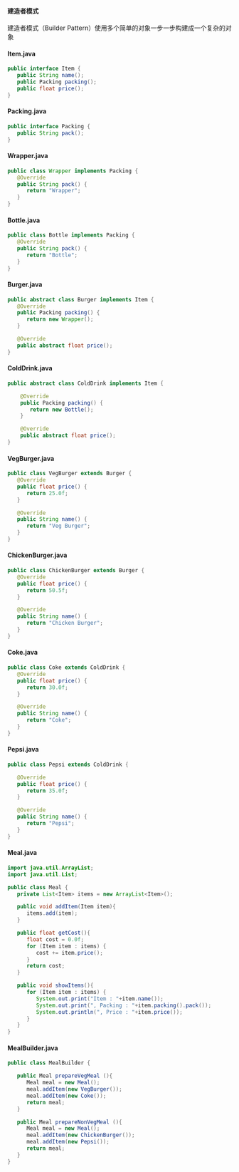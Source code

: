 #### 建造者模式
建造者模式（Builder Pattern）使用多个简单的对象一步一步构建成一个复杂的对象

#### Item.java
```java
public interface Item {
   public String name();
   public Packing packing();
   public float price();    
}
```

#### Packing.java
```java
public interface Packing {
   public String pack();
}
```

#### Wrapper.java
```java
public class Wrapper implements Packing {
   @Override
   public String pack() {
      return "Wrapper";
   }
}
```

#### Bottle.java
```java
public class Bottle implements Packing {
   @Override
   public String pack() {
      return "Bottle";
   }
}
```

#### Burger.java
```java
public abstract class Burger implements Item {
   @Override
   public Packing packing() {
      return new Wrapper();
   }

   @Override
   public abstract float price();
}
```

#### ColdDrink.java
```java
public abstract class ColdDrink implements Item {

    @Override
    public Packing packing() {
       return new Bottle();
    }

    @Override
    public abstract float price();
}
```

#### VegBurger.java
```java
public class VegBurger extends Burger {
   @Override
   public float price() {
      return 25.0f;
   }

   @Override
   public String name() {
      return "Veg Burger";
   }
}
```

#### ChickenBurger.java
```java
public class ChickenBurger extends Burger {
   @Override
   public float price() {
      return 50.5f;
   }

   @Override
   public String name() {
      return "Chicken Burger";
   }
}
```

#### Coke.java
```java
public class Coke extends ColdDrink {
   @Override
   public float price() {
      return 30.0f;
   }

   @Override
   public String name() {
      return "Coke";
   }
}
```

#### Pepsi.java
```java
public class Pepsi extends ColdDrink {

   @Override
   public float price() {
      return 35.0f;
   }

   @Override
   public String name() {
      return "Pepsi";
   }
}
```

#### Meal.java
```java
import java.util.ArrayList;
import java.util.List;

public class Meal {
   private List<Item> items = new ArrayList<Item>();    

   public void addItem(Item item){
      items.add(item);
   }

   public float getCost(){
      float cost = 0.0f;
      for (Item item : items) {
         cost += item.price();
      }        
      return cost;
   }

   public void showItems(){
      for (Item item : items) {
         System.out.print("Item : "+item.name());
         System.out.print(", Packing : "+item.packing().pack());
         System.out.println(", Price : "+item.price());
      }        
   }    
}
```

#### MealBuilder.java
```java
public class MealBuilder {

   public Meal prepareVegMeal (){
      Meal meal = new Meal();
      meal.addItem(new VegBurger());
      meal.addItem(new Coke());
      return meal;
   }   

   public Meal prepareNonVegMeal (){
      Meal meal = new Meal();
      meal.addItem(new ChickenBurger());
      meal.addItem(new Pepsi());
      return meal;
   }
}
```
